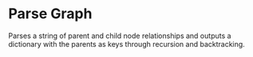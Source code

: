 Parse Graph
===========
Parses a string of parent and child node relationships and outputs a
dictionary with the parents as keys through recursion and backtracking.

